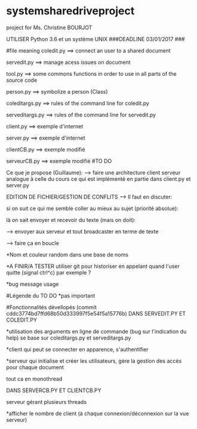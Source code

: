 # systemsharedriveproject
project for Ms. Christine BOURJOT

UTILISER Python 3.6 et un système UNIX
###DEADLINE 03/01/2017 ###

#file meaning
coledit.py ==> connect an user to a shared document

servedit.py ==> manage acess issues on document

tool.py ==> some commons functions in order to use in all parts of the source code

person.py ==> symbolize a person (Class)

coleditargs.py ==> rules of the command line for coledit.py

serveditargs.py ==> rules of the command line for servedit.py



client.py ==> exemple d'internet

server.py ==> exemple d'internet

clientCB.py ==> exemple modifié

serveurCB.py ==> exemple modifié
#TO DO

Ce que je propose (Guillaume):
--> faire une architecture client serveur analogue à celle du cours ce qui est implémenté en partie dans client.py et server.py


EDITION DE FICHIER/GESTION DE CONFLITS --> Il faut en discuter:

si on suit ce qui me semble coller au mieux au sujet (priorité absolue):

là on sait envoyer et recevoir du texte (mais on doit):

--> envoyer aux serveur et tout broadcaster en terme de texte

--> faire ça en boucle

*Nom et couleur random dans une base de noms

*A FINIR/A TESTER utiliser git pour historiser en appelant quand l'user quitte (signal ctrl^c) par exemple ?

*bug message usage

#Légende du TO DO
*pas important

#Fonctionnalités dévellopés (commit cddc3774bd7ffd68b50d333997f5e54f5a15776b)
DANS SERVEDIT.PY ET COLEDIT.PY

*utilisation  des arguments en ligne de commande (bug sur l'indication du help) se base sur coleditargs.py et serveditargs.py 

*client qui peut se connecter en apparence, s'authentifier

*serveur qui initialise et créer les utilisateurs, gère la gestion des accès pour chaque document

tout ca en monothread

DANS SERVERCB.PY ET CLIENTCB.PY

serveur gérant plusieurs threads

*afficher le nombre de client (à chaque connexion/déconnexion sur la vue serveur)
